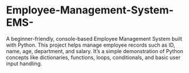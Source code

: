 # Employee-Management-System-EMS-
A beginner-friendly, console-based Employee Management System built with Python. This project helps manage employee records such as ID, name, age, department, and salary. It’s a simple demonstration of Python concepts like dictionaries, functions, loops, conditionals, and basic user input handling.
